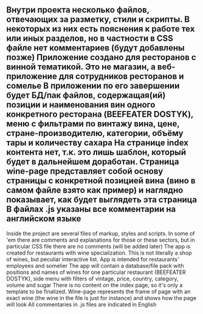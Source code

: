Внутри проекта несколько файлов, отвечающих за разметку, стили и скрипты. В некоторых из них есть пояснения к работе тех или иных разделов, но в частности в CSS файле нет комментариев (будут добавлены позже)
Приложение создано для ресторанов с винной тематикой. Это не магазин, а веб-приложение для сотрудников ресторанов и сомелье
В приложении по его завершении будет БД/пак файлов, содержащая(ий) позиции и наименования вин одного конкретного ресторана (BEEFEATER DOSTYK), меню с фильтрами по винтажу вина, цене, стране-производителю, категории, объёму тары и количеству сахара
На странице index контента нет, т.к. это лишь шаблон, который будет в дальнейшем доработан. Страница wine-page представляет собой основу страницы с конкретной позицией вина (вино в самом файле взято как пример) и наглядно показывает, как будет выглядеть эта страница
В файлах .js указаны все комментарии на английском языке
---
Inside the project are several files of markup, styles and scripts. In some of 'em there are comments and explanations for those or these sectors, but in particular CSS file there are no comments (will be added later)
The app is created for restaurants with wine specialization. This is not literally a shop of wines, but peculiar interactive list. App is intended for restaurants' employees and somelier
The app will contain a database/file pack with positions and names of wines for one particular restaurant (BEEFEATER DOSTYK), side menu with filters of vintage, price, country, category, volume and sugar
There is no content on the index page, so it's only a template to be finalized. Wine-page represents the frame of page with an exact wine (the wine in the file is just for instance) and shows how the page will look
All commentaries in .js files are indicated in English
